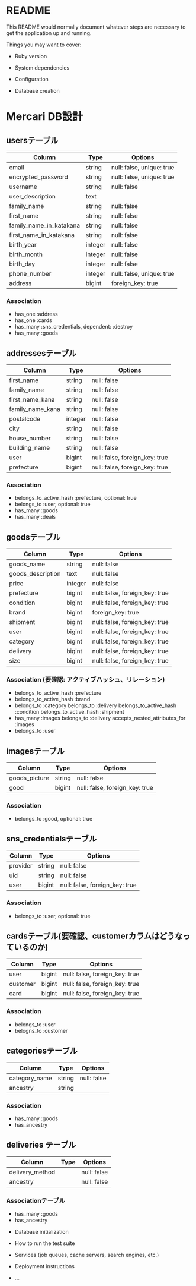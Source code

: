 # README

This README would normally document whatever steps are necessary to get the
application up and running.

Things you may want to cover:

* Ruby version

* System dependencies

* Configuration

* Database creation
# Mercari DB設計
## usersテーブル
|Column|Type|Options|
|------|----|-------|
|email|string|null: false, unique: true|
|encrypted_password|string|null: false, unique: true|
|username|string|null: false|
|user_description|text||
|family_name|string|null: false|
|first_name|string|null: false|
|family_name_in_katakana|string|null: false|
|first_name_in_katakana|string|null: false|
|birth_year|integer|null: false|
|birth_month|integer|null: false|
|birth_day|integer|null: false|
|phone_number|integer|null: false, unique: true|
|address|bigint|foreign_key: true|

### Association
- has_one :address
- has_one :cards
- has_many :sns_credentials, dependent: :destroy
- has_many :goods

## addressesテーブル
|Column|Type|Options|
|------|----|-------|
|first_name|string|null: false|
|family_name|string|null: false|
|first_name_kana|string|null: false|
|family_name_kana|string|null: false|
|postalcode|integer|null: false|
|city|string|null: false|
|house_number|string|null: false|
|building_name|string|null: false|
|user|bigint|null: false, foreign_key: true|
|prefecture|bigint|null: false, foreign_key: true|

### Association
- belongs_to_active_hash :prefecture, optional: true
- belongs_to :user, optional: true
- has_many :goods
- has_many :deals

 
## goodsテーブル
|Column|Type|Options|
|------|----|-------|
|goods_name|string|null: false|
|goods_description|text|null: false|
|price|integer|null: false|
|prefecture|bigint|null: false, foreign_key: true|
|condition|bigint|null: false, foreign_key: true|
|brand|bigint|foreign_key: true|
|shipment|bigint|null: false, foreign_key: true|
|user|bigint|null: false, foreign_key: true|
|category|bigint|null: false, foreign_key: true|
|delivery|bigint|null: false, foreign_key: true|
|size|bigint|null: false, foreign_key: true|

### Association (要確認: アクティブハッシュ、リレーション)

- belongs_to_active_hash        :prefecture
- belongs_to_active_hash        :brand
- belongs_to                    :category
    belongs_to                    :delivery
    belongs_to_active_hash        :condition
    belongs_to_active_hash        :shipment
- has_many                      :images
    belongs_to                    :delivery
    accepts_nested_attributes_for :images
- belongs_to                    :user


## imagesテーブル
|Column|Type|Options|
|------|----|-------|
|goods_picture|string|null: false|
|good|bigint|null: false, foreign_key: true|

### Association
- belongs_to :good, optional: true


<!-- ## dealsテーブル　(確認できていないため一旦コメントアウト)
|Column|Type|Options|
|------|----|-------|
|deal|boolean||
|user|bigint|null: false, foreign_key: true|
|good|bigint|null: false, foreign_key: true|

### Association
- belongs_to :user -->


## sns_credentialsテーブル
|Column|Type|Options|
|------|----|-------|
|provider|string|null: false|
|uid|string|null: false|
|user|bigint|null: false, foreign_key: true|

### Association
- belongs_to :user, optional: true 


## cardsテーブル(要確認、customerカラムはどうなっているのか)
|Column|Type|Options|
|------|----|-------|
|user|bigint|null: false, foreign_key: true|
|customer|bigint|null: false, foreign_key: true|
|card|bigint|null: false, foreign_key: true|

### Association
- belongs_to :user
- belogns_to :customer


## categoriesテーブル
|Column|Type|Options|
|------|----|-------|
|category_name|string|null: false|
|ancestry|string||


### Association
- has_many :goods
- has_ancestry

<!-- brandsテーブルはアクティブハッシュを代わりに使用、確認用にテーブルはコメントアウトで残す -->
<!-- ## brandsテーブル
|Column|Type|Options|
|------|----|-------|
|brand_name|string| -->

<!-- ### Association
 - has_many :goods -->

## deliveries テーブル
|Column|Type|Options|
|------|----|-------|
|delivery_method||null: false|
|ancestry||null: false|

### Associationテーブル
- has_many :goods
- has_ancestry






* Database initialization

* How to run the test suite

* Services (job queues, cache servers, search engines, etc.)

* Deployment instructions

* ...